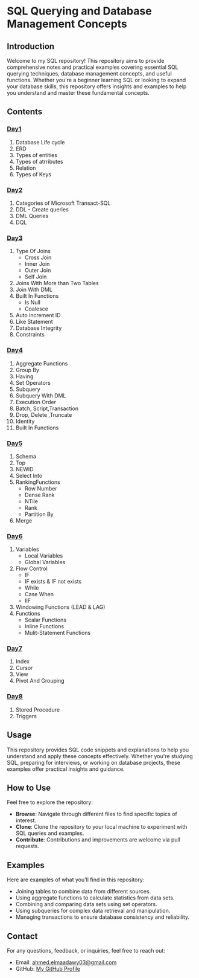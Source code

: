 # SQL Querying and Database Management Concepts

## Introduction

Welcome to my SQL repository! This repository aims to provide comprehensive notes and practical examples covering essential SQL querying techniques, database management concepts, and useful functions. Whether you're a beginner learning SQL or looking to expand your database skills, this repository offers insights and examples to help you understand and master these fundamental concepts.

## Contents

### [Day1](./Notes/DB%20-%20Day1.md)
1. Database Life cycle
2. ERD
3. Types of entities
4. Types of atrributes
5. Relation
6. Types of Keys
### [Day2](./Notes/DB%20-%20Day2.md)
1. Categories of Microsoft Transact-SQL
2. DDL - Create queries
3. DML Queries
4. DQL
### [Day3](./Notes/DB%20-%20Day3.md)
1. Type Of Joins
   - Cross Join
   - Inner Join
   - Outer Join
   - Self Join
2. Joins With More than Two Tables
3. Join With DML
4. Built In Functions
   - Is Null
   - Coalesce
5. Auto increment ID
6. Like Statement
7. Database Integrity
8. Constraints

### [Day4](./Notes/DB%20-%20Day4.md)
1. Aggregate Functions
2. Group By
3. Having
4. Set Operators
5. Subquery
6. Subquery With DML
7. Execution Order
8. Batch, Script,Transaction
9. Drop, Delete ,Truncate
10. Identity
11. Built In Functions

### [Day5](Notes/DB%20-%20Day5.md)
1. Schema
2. Top
3. NEWID
4. Select Into
5. RankingFunctions
   - Row Number
   - Dense Rank
   - NTile
   - Rank
   - Partition By
6. Merge  

### [Day6](./Notes/DB%20-%20Day6.md)
1. Variables
   - Local Variables
   - Global Variables
2. Flow Control
   - IF
   - IF exists & IF not exists
   - While
   - Case When
   - IIF
3. Windowing Functions (LEAD & LAG)
4. Functions
   - Scalar Functions
   - Inline Functions
   - Mulit-Statement Functions

### [Day7](./Notes/DB%20-%20Day7.md)
1. Index
2. Cursor
3. View
4. Pivot And Grouping

### [Day8](./Notes/DB%20-%20Day6.md)
1. Stored Procedure
2. Triggers


## Usage

This repository provides SQL code snippets and explanations to help you understand and apply these concepts effectively. Whether you're studying SQL, preparing for interviews, or working on database projects, these examples offer practical insights and guidance.

## How to Use

Feel free to explore the repository:
- **Browse**: Navigate through different files to find specific topics of interest.
- **Clone**: Clone the repository to your local machine to experiment with SQL queries and examples.
- **Contribute**: Contributions and improvements are welcome via pull requests.

## Examples

Here are examples of what you'll find in this repository:

- Joining tables to combine data from different sources.
- Using aggregate functions to calculate statistics from data sets.
- Combining and comparing data sets using set operators.
- Using subqueries for complex data retrieval and manipulation.
- Managing transactions to ensure database consistency and reliability.


## Contact

For any questions, feedback, or inquiries, feel free to reach out:

- Email: ahmed.elmaadawy03@gmail.com
- GitHub: [My GitHub Profile](https://github.com/ahmedelmaadawy)
